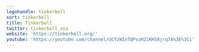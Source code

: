 ```yaml
---
logohandle: tinkerbell
sort: tinkerbell
title: Tinkerbell
twitter: tinkerbell_oss
website: 'https://tinkerbell.org/'
youtube: 'https://youtube.com/channel/UCTzWInTQPvzH21KHS8jrq7A%3E%3Ci'
---
```

